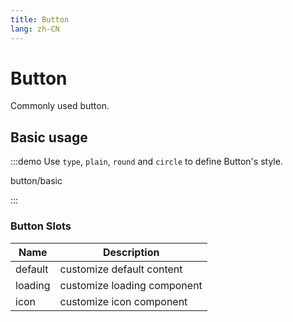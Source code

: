 ```yaml
---
title: Button
lang: zh-CN
---
```


# Button

Commonly used button.

## Basic usage

:::demo Use `type`, `plain`, `round` and `circle` to define Button's style.

button/basic

:::

### Button Slots

| Name    | Description                 |
| ------- | --------------------------- |
| default | customize default content   |
| loading | customize loading component |
| icon    | customize icon component    |